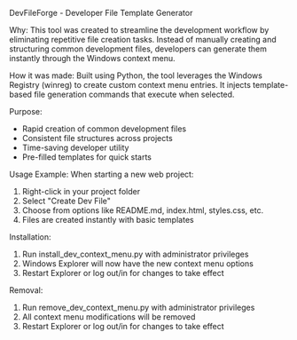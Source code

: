 DevFileForge - Developer File Template Generator

Why:
This tool was created to streamline the development workflow by eliminating repetitive file creation tasks. Instead of manually creating and structuring common development files, developers can generate them instantly through the Windows context menu.

How it was made:
Built using Python, the tool leverages the Windows Registry (winreg) to create custom context menu entries. It injects template-based file generation commands that execute when selected.

Purpose:
- Rapid creation of common development files
- Consistent file structures across projects
- Time-saving developer utility
- Pre-filled templates for quick starts

Usage Example:
When starting a new web project:
1. Right-click in your project folder
2. Select "Create Dev File"
3. Choose from options like README.md, index.html, styles.css, etc.
4. Files are created instantly with basic templates

Installation:
1. Run install_dev_context_menu.py with administrator privileges
2. Windows Explorer will now have the new context menu options
3. Restart Explorer or log out/in for changes to take effect

Removal:
1. Run remove_dev_context_menu.py with administrator privileges
2. All context menu modifications will be removed
3. Restart Explorer or log out/in for changes to take effect